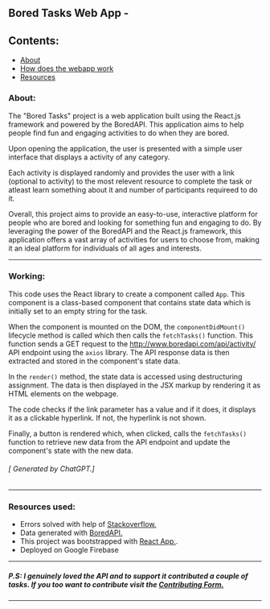 ## Bored Tasks Web App - 

## Contents: 
- [About](#about)
- [How does the webapp work](#working)
- [Resources](#resources)


### About:

The "Bored Tasks" project is a web application built using the React.js framework and powered by the BoredAPI. This application aims to help people find fun and engaging activities to do when they are bored.

Upon opening the application, the user is presented with a simple user interface that displays a activity of any category.

Each activity is displayed randomly and provides the user with a link (optional to activity) to the most relevent resource to complete the task or atleast learn something about it and number of participants requireed to do it.

Overall, this project aims to provide an easy-to-use, interactive platform for people who are bored and looking for something fun and engaging to do. By leveraging the power of the BoredAPI and the React.js framework, this application offers a vast array of activities for users to choose from, making it an ideal platform for individuals of all ages and interests.

- - - - 

### Working:

This code uses the React library to create a component called `App`. This component is a class-based component that contains state data which is initially set to an empty string for the task.

When the component is mounted on the DOM, the `componentDidMount()` lifecycle method is called which then calls the `fetchTasks()` function. This function sends a GET request to the http://www.boredapi.com/api/activity/ API endpoint using the `axios` library. The API response data is then extracted and stored in the component's state data.

In the `render()` method, the state data is accessed using destructuring assignment. The data is then displayed in the JSX markup by rendering it as HTML elements on the webpage.

The code checks if the link parameter has a value and if it does, it displays it as a clickable hyperlink. If not, the hyperlink is not shown.

Finally, a button is rendered which, when clicked, calls the `fetchTasks()` function to retrieve new data from the API endpoint and update the component's state with the new data.

###### [ Generated by ChatGPT.]

- - - - 

### Resources used:
- Errors solved with help of [Stackoverflow.](https://stackoverflow.com/)
- Data generated with [BoredAPI.](https://www.boredapi.com/)
- This project was bootstrapped with [React App.](https://github.com/facebook/create-react-app).
- Deployed on Google Firebase
- - - -

##### P.S: I genuinely loved the API and to support it contributed a couple of tasks. If you too want to contribute visit the [Contributing Form.](http://www.boredapi.com/contributing)

- - - - 
